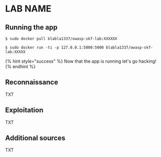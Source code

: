 # LAB NAME

## Running the app

```
$ sudo docker pull blabla1337/owasp-skf-lab:XXXXXX
```

```text
$ sudo docker run -ti -p 127.0.0.1:5000:5000 blabla1337/owasp-skf-lab:XXXXX
```

{% hint style="success" %}
 Now that the app is running let's go hacking!
{% endhint %}

## Reconnaissance

TXT     

## Exploitation

TXT

## Additional sources

TXT

